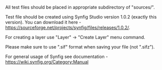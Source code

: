 All test files should be placed in appropriate subdirectory of "sources/".

Test file should be created using Synfig Studio version 1.0.2 (exactly this version). You can download it here - https://sourceforge.net/projects/synfig/files/releases/1.0.2/.

For creating a layer use "Layer" -> "Create Layer" menu command.

Please make sure to use ".sif" format when saving your file (not ".sifz").

For general usage of Synfig see documentation - https://wiki.synfig.org/Category:Manual
